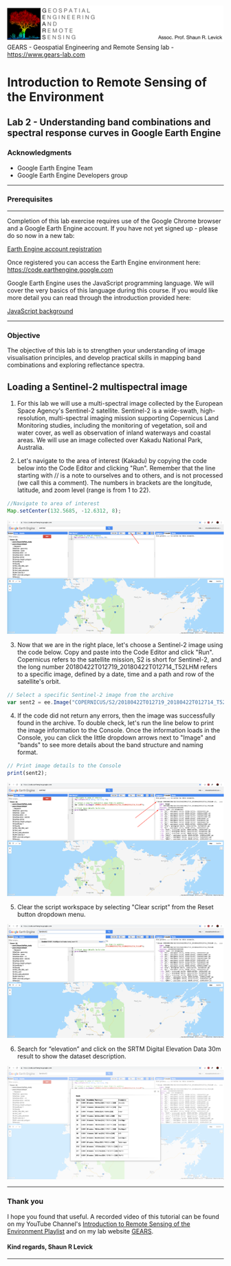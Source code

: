 ![Shaun Levick](Logo3.png)
GEARS - Geospatial Engineering and Remote Sensing lab - https://www.gears-lab.com

# Introduction to Remote Sensing of the Environment
Lab 2 - Understanding band combinations and spectral response curves in Google Earth Engine
--------------

### Acknowledgments
- Google Earth Engine Team
- Google Earth Engine Developers group

------

### Prerequisites
-------------

Completion of this lab exercise requires use of the Google Chrome browser and a Google Earth Engine account. If you have not yet signed up - please do so now in a new tab:

[Earth Engine account registration](https://signup.earthengine.google.com/)

Once registered you can access the Earth Engine environment here:
https://code.earthengine.google.com

Google Earth Engine uses the JavaScript programming language. We will cover the very basics of this language during this course. If you would like more detail you can read through the introduction provided here:

[JavaScript background](https://developers.google.com/earth-engine/tutorial\_js\_01)

------------------------------------------------------------------------

### Objective


The objective of this lab is to strengthen your understanding of image visualisation principles, and develop practical skills in mapping band combinations and exploring reflectance spectra.


## Loading a Sentinel-2 multispectral image

1. For this lab we will use a multi-spectral image collected by the European Space Agency's Sentinel-2 satellite. Sentinel-2 is a wide-swath, high-resolution, multi-spectral imaging mission supporting Copernicus Land Monitoring studies, including the monitoring of vegetation, soil and water cover, as well as observation of inland waterways and coastal areas. We will use an image collected over Kakadu National Park, Australia.

2. Let's navigate to the area of interest (Kakadu) by copying the code below into the Code Editor and clicking "Run". Remember that the line starting with // is a note to ourselves and to others, and is not processed (we call this a comment). The numbers in brackets are the longitude, latitude, and zoom level (range is from 1 to 22).

```JavaScript
//Navigate to area of interest
Map.setCenter(132.5685, -12.6312, 8);
```

![Figure 1. Navigate to Kakadu](L2_kakadu.png)

3. Now that we are in the right place, let's choose a Sentinel-2 image using the code below. Copy and paste into the Code Editor and click "Run". Copernicus refers to the satellite mission, S2 is short for Sentinel-2, and the long number 20180422T012719_20180422T012714_T52LHM refers to a specific image, defined by a date, time and a path and row of the satellite's orbit.

```JavaScript
// Select a specific Sentinel-2 image from the archive
var sent2 = ee.Image("COPERNICUS/S2/20180422T012719_20180422T012714_T52LHM");
```

4. If the code did not return any errors, then the image was successfully found in the archive. To double check, let's run the line below to print the image information to the Console. Once the information loads in the Console, you can click the little dropdown arrows next to "Image" and "bands" to see more details about the band structure and naming format.

```JavaScript
// Print image details to the Console
print(sent2);
```

![Figure 2. View image properties in Console](L2_imageprop.png)

5. Clear the script workspace by selecting "Clear script" from the Reset button dropdown menu.

![Figure 3. Search for Sentinel-2](L2_search.png)

6. Search for “elevation” and click on the SRTM Digital Elevation Data 30m result to show the dataset description.

![Figure 4. Overview of band information](L2_bands.png)





-------
### Thank you

I hope you found that useful. A recorded video of this tutorial can be found on my YouTube Channel's [Introduction to Remote Sensing of the Environment Playlist](https://www.youtube.com/playlist?list=PLf6lu3bePWHDi3-lrSqiyInMGQXM34TSV) and on my lab website [GEARS](https://www.gears-lab.com).

#### Kind regards, Shaun R Levick
------
